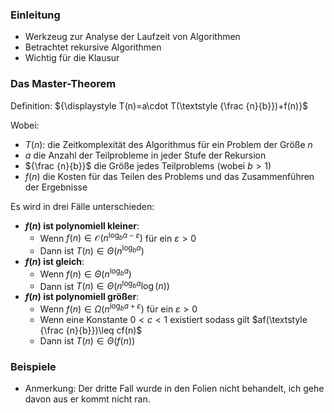 ### Einleitung

- Werkzeug zur Analyse der Laufzeit von Algorithmen
- Betrachtet rekursive Algorithmen
- Wichtig für die Klausur
### Das Master-Theorem

Definition: ${\displaystyle T(n)=a\cdot T(\textstyle {\frac {n}{b}})+f(n)}$

Wobei: 
- $T(n)$: die Zeitkomplexität des Algorithmus für ein Problem der Größe $n$
- $a$ die Anzahl der Teilprobleme in jeder Stufe der Rekursion
- ${\frac {n}{b}}$ die Größe jedes Teilproblems (wobei $b > 1$)
- $f(n)$ die Kosten für das Teilen des Problems und das Zusammenführen der Ergebnisse

Es wird in drei Fälle unterschieden:
- **$f(n)$ ist polynomiell kleiner**: 
	- Wenn $f(n)\in {\mathcal {O}}\left(n^{{\log _{b}a-\varepsilon }}\right)$ für ein $\varepsilon > 0$ 
	- Dann ist $T(n)\in \Theta \left(n^{{\log _{b}a}}\right)$
- **$f(n)$ ist gleich**: 
	- Wenn $f(n)\in \Theta \left(n^{{\log _{b}a}}\right)$ 
	- Dann ist $T(n)\in \Theta \left(n^{{\log _{b}a}}\log(n)\right)$
- **$f(n)$ ist polynomiell größer**: 
	- Wenn $f(n)\in \Omega \left(n^{{\log _{b}a+\varepsilon }}\right)$ für ein $\varepsilon > 0$ 
	- Wenn eine Konstante $0 < c < 1$ existiert sodass gilt $af(\textstyle {\frac {n}{b}})\leq cf(n)$
	- Dann ist $T(n)\in \Theta (f(n))$
### Beispiele

- Anmerkung: Der dritte Fall wurde in den Folien nicht behandelt, ich gehe davon aus er kommt nicht ran.